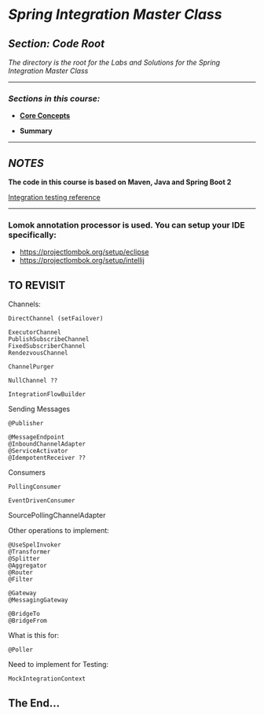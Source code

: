 # *Spring Integration Master Class*

##  *Section: Code Root*

*The directory is the root for the Labs and Solutions for the Spring Integration Master Class*

---

### *Sections in this course:*

 - **[Core Concepts](https://github.com/mickknutson/spring_integration_course/tree/master/StudentWork/code/spring_integration_section_core/)**

- **Summary**

---


## *NOTES*


**The code in this course is based on Maven, Java and Spring Boot 2**

[Integration testing reference](https://docs.spring.io/spring-integration/docs/current/reference/html/testing.html)

---

### Lomok annotation processor is used. You can setup your IDE specifically:
- https://projectlombok.org/setup/eclipse
- https://projectlombok.org/setup/intellij


## TO REVISIT


Channels:

    DirectChannel (setFailover)

    ExecutorChannel
    PublishSubscribeChannel
    FixedSubscriberChannel
    RendezvousChannel

    ChannelPurger

    NullChannel ??

    IntegrationFlowBuilder

Sending Messages

    @Publisher

    @MessageEndpoint
    @InboundChannelAdapter
    @ServiceActivator
    @IdempotentReceiver ??


Consumers

    PollingConsumer

    EventDrivenConsumer

SourcePollingChannelAdapter


Other operations to implement:

    @UseSpelInvoker
    @Transformer
    @Splitter
    @Aggregator
    @Router
    @Filter

    @Gateway
    @MessagingGateway

    @BridgeTo
    @BridgeFrom



What is this for:

    @Poller

Need to implement for Testing:

    MockIntegrationContext



## The End...
